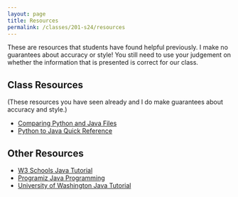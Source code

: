 ```yaml
---
layout: page
title: Resources
permalink: /classes/201-s24/resources
---
```


These are resources that students have found helpful previously. I make no guarantees about accuracy or style! You still need to use your judgement on whether the information that is presented is correct for our class.

## Class Resources
(These resources you have seen already and I do make guarantees about accuracy and style.)
* [Comparing Python and Java Files](/classes/201-w24/Comparing-Python-and-Java.zip)
* [Python to Java Quick Reference](https://kennethalambert.com/pythontojava/index.htm)


## Other Resources
* [W3 Schools Java Tutorial](https://www.w3schools.com/java/)
* [Programiz Java Programming](https://www.programiz.com/java-programming)
* [University of Washington Java Tutorial](https://courses.cs.washington.edu/courses/cse341/99wi/java/tutorial/java/TOC.html)